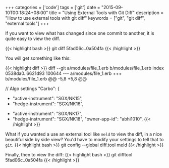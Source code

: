 +++
categories = ['code']
tags = ['git']
date = "2015-09-10T00:18:24+08:00"
title = "Using External Tools with Git Diff"
description = "How to use external tools with git diff"
keywords = ["git", "git diff", "external tools"]
+++

If you want to view what has changed since one commit to another, it is quite easy to view the diff.

{{< highlight bash >}}
git diff 5fad06c..0a504fa
{{< /highlight >}}

You will get something like this:

{{< highlight diff >}}
diff --git a/modules/file_1.erb b/modules/file_1.erb
index 0538da0..6621d93 100644
--- a/modules/file_1.erb
+++ b/modules/file_1.erb
@@ -5,8 +5,8 @@
 
   // Algo settings
   "Carbo": {
-    "active-instrument": "SGX/NK15",
-    "hedge-instrument": "SGX/NK16",
+    "active-instrument": "SGX/NK17",
+    "hedge-instrument": "SGX/NK18",
     "owner-app-id": "abhi1010",
{{< /highlight >}}

What if you wanted a use an external tool like `meld` to view the diff, in a nice beautiful side by side view? You'd have to modify your settings to tell that to `git`.
{{< highlight bash >}}
git config --global diff.tool meld
{{< /highlight >}}

Finally, then to view the diff:
{{< highlight bash >}}
git difftool 5fad06c..0a504fa
{{< /highlight >}}



